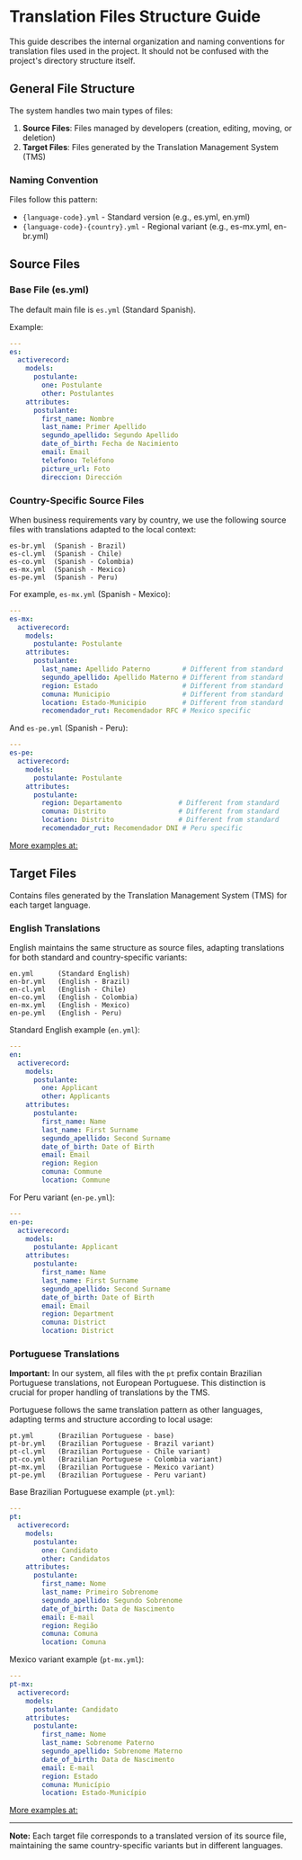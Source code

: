 # Translation Files Structure Guide

This guide describes the internal organization and naming conventions for translation files used in the project. It should not be confused with the project's directory structure itself.

## General File Structure

The system handles two main types of files:
1. **Source Files**: Files managed by developers (creation, editing, moving, or deletion)
2. **Target Files**: Files generated by the Translation Management System (TMS)

### Naming Convention

Files follow this pattern:
- `{language-code}.yml` - Standard version (e.g., es.yml, en.yml)
- `{language-code}-{country}.yml` - Regional variant (e.g., es-mx.yml, en-br.yml)

## Source Files

### Base File (es.yml)
The default main file is `es.yml` (Standard Spanish). 

Example:
```yml
---
es:
  activerecord:
    models:
      postulante:
        one: Postulante
        other: Postulantes
    attributes:
      postulante:
        first_name: Nombre
        last_name: Primer Apellido
        segundo_apellido: Segundo Apellido
        date_of_birth: Fecha de Nacimiento
        email: Email
        telefono: Teléfono
        picture_url: Foto
        direccion: Dirección
```

### Country-Specific Source Files
When business requirements vary by country, we use the following source files with translations adapted to the local context:

```
es-br.yml  (Spanish - Brazil)
es-cl.yml  (Spanish - Chile)
es-co.yml  (Spanish - Colombia)
es-mx.yml  (Spanish - Mexico)
es-pe.yml  (Spanish - Peru)
```

For example, `es-mx.yml` (Spanish - Mexico):
```yml
---
es-mx:
  activerecord:
    models:
      postulante: Postulante
    attributes:
      postulante:
        last_name: Apellido Paterno        # Different from standard
        segundo_apellido: Apellido Materno # Different from standard
        region: Estado                     # Different from standard
        comuna: Municipio                  # Different from standard
        location: Estado-Municipio         # Different from standard
        recomendador_rut: Recomendador RFC # Mexico specific
```

And `es-pe.yml` (Spanish - Peru):
```yml
---
es-pe:
  activerecord:
    models:
      postulante: Postulante
    attributes:
      postulante:
        region: Departamento              # Different from standard
        comuna: Distrito                  # Different from standard
        location: Distrito                # Different from standard
        recomendador_rut: Recomendador DNI # Peru specific
```

[More examples at:](/source_files_examples/)

## Target Files
Contains files generated by the Translation Management System (TMS) for each target language.

### English Translations
English maintains the same structure as source files, adapting translations for both standard and country-specific variants:

```
en.yml      (Standard English)
en-br.yml   (English - Brazil)
en-cl.yml   (English - Chile)
en-co.yml   (English - Colombia)
en-mx.yml   (English - Mexico)
en-pe.yml   (English - Peru)
```

Standard English example (`en.yml`):
```yml
---
en:
  activerecord:
    models:
      postulante:
        one: Applicant
        other: Applicants
    attributes:
      postulante:
        first_name: Name
        last_name: First Surname
        segundo_apellido: Second Surname
        date_of_birth: Date of Birth
        email: Email
        region: Region
        comuna: Commune
        location: Commune
```

For Peru variant (`en-pe.yml`):
```yml
---
en-pe:
  activerecord:
    models:
      postulante: Applicant
    attributes:
      postulante:
        first_name: Name
        last_name: First Surname
        segundo_apellido: Second Surname
        date_of_birth: Date of Birth
        email: Email
        region: Department
        comuna: District
        location: District
```

### Portuguese Translations
**Important:** In our system, all files with the `pt` prefix contain Brazilian Portuguese translations, not European Portuguese. This distinction is crucial for proper handling of translations by the TMS.

Portuguese follows the same translation pattern as other languages, adapting terms and structure according to local usage:

```
pt.yml      (Brazilian Portuguese - base)
pt-br.yml   (Brazilian Portuguese - Brazil variant)
pt-cl.yml   (Brazilian Portuguese - Chile variant)
pt-co.yml   (Brazilian Portuguese - Colombia variant)
pt-mx.yml   (Brazilian Portuguese - Mexico variant)
pt-pe.yml   (Brazilian Portuguese - Peru variant)
```

Base Brazilian Portuguese example (`pt.yml`):
```yml
---
pt:
  activerecord:
    models:
      postulante:
        one: Candidato
        other: Candidatos
    attributes:
      postulante:
        first_name: Nome
        last_name: Primeiro Sobrenome
        segundo_apellido: Segundo Sobrenome
        date_of_birth: Data de Nascimento
        email: E-mail
        region: Região
        comuna: Comuna
        location: Comuna
```

Mexico variant example (`pt-mx.yml`):
```yml
---
pt-mx:
  activerecord:
    models:
      postulante: Candidato
    attributes:
      postulante:
        first_name: Nome
        last_name: Sobrenome Paterno
        segundo_apellido: Sobrenome Materno
        date_of_birth: Data de Nascimento
        email: E-mail
        region: Estado
        comuna: Município
        location: Estado-Município
```

[More examples at:](/target_files_examples/)

---

**Note:** Each target file corresponds to a translated version of its source file, maintaining the same country-specific variants but in different languages.
